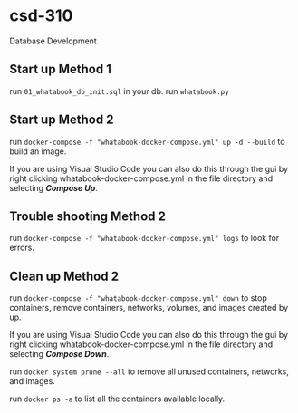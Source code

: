# csd-310
Database Development


## Start up Method 1

run `01_whatabook_db_init.sql` in your db.
run `whatabook.py` 


## Start up Method 2

run `docker-compose -f "whatabook-docker-compose.yml" up -d --build` to build an image.

If you are using Visual Studio Code you can also do this through the gui by right clicking whatabook-docker-compose.yml in the file directory and selecting ***Compose Up***.



##  Trouble shooting Method 2

run `docker-compose -f "whatabook-docker-compose.yml" logs` to look for errors.



## Clean up Method 2

run `docker-compose -f "whatabook-docker-compose.yml" down` to stop containers, remove containers, networks, volumes, and images created by up.

If you are using Visual Studio Code you can also do this through the gui by right clicking whatabook-docker-compose.yml in the file directory and selecting ***Compose Down***.

run  `docker system prune --all` to remove all unused containers, networks, and images.

run `docker ps -a` to list all the containers available locally. 

<!-- localhost root password 3306 enter -->
<!-- option control e to run your new query after connected to localhost and docker has been composed -->
